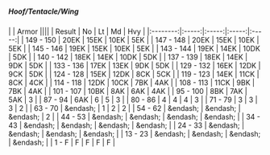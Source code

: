 ##### Hoof/Tentacle/Wing

|      | Armor ||||
| Result | No | Lt | Md | Hvy |
|:--------:|:-----:|:-----:|:-----:|:-----:|
| 149 - 150 | 20EK | 15EK | 10EK | 5EK |
| 147 - 148 | 20EK | 15EK | 10EK | 5EK |
| 145 - 146 | 19EK | 15EK | 10EK | 5EK |
| 143 - 144 | 19EK | 14EK | 10DK | 5DK |
| 140 - 142 | 18EK | 14EK | 10DK | 5DK |
| 137 - 139 | 18EK | 14EK | 9DK | 5DK |
| 133 - 136 | 17EK | 13EK | 9DK | 5DK |
| 129 - 132 | 16EK | 12DK | 9CK | 5DK |
| 124 - 128 | 15EK | 12DK | 8CK | 5CK |
| 119 - 123 | 14EK | 11CK | 8CK | 4CK |
| 114 - 118 | 12DK | 10CK | 7BK | 4AK |
| 108 - 113 | 11CK | 9BK | 7BK | 4AK |
| 101 - 107 | 10BK | 8AK | 6AK | 4AK |
| 95 - 100 | 8BK | 7AK | 5AK | 3 |
| 87 - 94 | 6AK | 6 | 5 | 3 |
| 80 - 86 | 4 | 4 | 4 | 3 |
| 71 - 79 | 3 | 3 | 3 | 2 |
| 63 - 70 | &endash;  | 1 | 2 | 2 |
| 54 - 62 | &endash;  | &endash;  | &endash;  | 2 |
| 44 - 53 | &endash;  | &endash;  | &endash;  | &endash;  |
| 34 - 43 | &endash;  | &endash;  | &endash;  | &endash;  |
| 24 - 33 | &endash;  | &endash;  | &endash;  | &endash;  |
| 13 - 23 | &endash;  | &endash;  | &endash;  | &endash;  |
| 1 - F | F | F | F | F |
